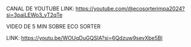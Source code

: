 CANAL DE YOUTUBE 
LINK: https://youtube.com/@ecosorterimpa2024?si=3paiLEWo3_yT2qTe

VIDEO DE 5 MIN SOBRE ECO SORTER

LINK: https://youtu.be/WOUqDuGQSlA?si=6Qdzuw9sevXbe5Bl
